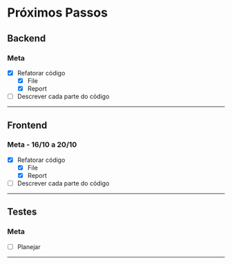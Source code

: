 # Próximos Passos

## Backend
### Meta
* [x] Refatorar código
    - [x] File
    - [x] Report
* [ ] Descrever cada parte do código

---

## Frontend
### Meta - 16/10 a 20/10
* [x] Refatorar código
    - [x] File
    - [x] Report
* [ ] Descrever cada parte do código

---

## Testes
### Meta
* [ ] Planejar

---
